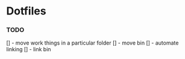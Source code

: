 # Dotfiles

### TODO
[] - move work things in a particular folder
[] - move bin
[] - automate linking
[] - link bin